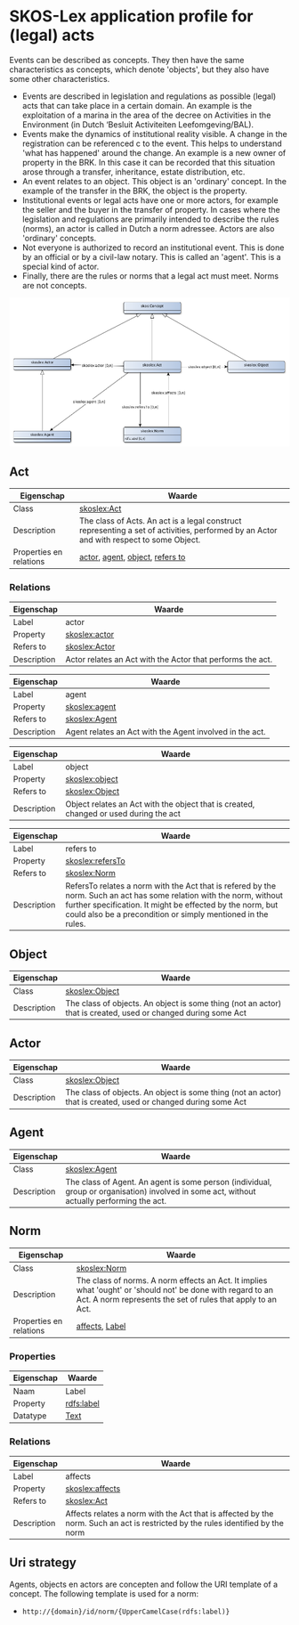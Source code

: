 # SKOS-Lex application profile for (legal) acts


Events can be described as concepts. They then have the same characteristics as concepts, which denote 'objects', but they also have some other characteristics.
* Events are described in legislation and regulations as possible (legal) acts that can take place in a certain domain. An example is the exploitation of a marina in the area of the decree on Activities in the Environment (in Dutch ‘Besluit Activiteiten Leefomgeving/BAL).
* Events make the dynamics of institutional reality visible. A change in the registration can be referenced c to the event. This helps to understand 'what has happened' around the change. An example is a new owner of property in the BRK. In this case it can be recorded that this situation arose through a transfer, inheritance, estate distribution, etc.
* An event relates to an object. This object is an 'ordinary' concept. In the example of the transfer in the BRK, the object is the property.
* Institutional events or legal acts have one or more actors, for example the seller and the buyer in the transfer of property. In cases where the legislation and regulations are primarily intended to describe the rules (norms), an actor is called in Dutch a norm adressee. Actors are also 'ordinary' concepts.
* Not everyone is authorized to record an institutional event. This is done by an official or by a civil-law notary. This is called an 'agent'. This is a special kind of actor.
* Finally, there are the rules or norms that a legal act must meet. Norms are not concepts.


![](skoslex-ap-sc.png)

## Act

|Eigenschap|Waarde
|----------|------
|Class|[skoslex:Act](http://bp4mc2.org/def/skos-lex#Act)
|Description|The class of Acts. An act is a legal construct representing a set of activities, performed by an Actor and with respect to some Object.
|Properties en relations|[actor](http://bp4mc2.org/profiles/skoslex-ap-sc#Act_actor), [agent](http://bp4mc2.org/profiles/skoslex-ap-sc#Act_agent), [object](http://bp4mc2.org/profiles/skoslex-ap-sc#Act_object), [refers to](http://bp4mc2.org/profiles/skoslex-ap-sc#Act_refersTo)


### Relations

|Eigenschap|Waarde
|----------|------
|Label|actor
|Property|[skoslex:actor](http://bp4mc2.org/def/skos-lex#actor)
|Refers to|[skoslex:Actor](http://bp4mc2.org/def/skos-lex#Actor)
|Description|Actor relates an Act with the Actor that performs the act.

|Eigenschap|Waarde
|----------|------
|Label|agent
|Property|[skoslex:agent](http://bp4mc2.org/def/skos-lex#agent)
|Refers to|[skoslex:Agent](http://bp4mc2.org/def/skos-lex#Agent)
|Description|Agent relates an Act with the Agent involved in the act.

|Eigenschap|Waarde
|----------|------
|Label|object
|Property|[skoslex:object](http://bp4mc2.org/def/skos-lex#object)
|Refers to|[skoslex:Object](http://bp4mc2.org/def/skos-lex#Object)
|Description|Object relates an Act with the object that is created, changed or used during the act

|Eigenschap|Waarde
|----------|------
|Label|refers to
|Property|[skoslex:refersTo](http://bp4mc2.org/def/skos-lex#refersTo)
|Refers to|[skoslex:Norm](http://bp4mc2.org/def/skos-lex#Norm)
|Description|RefersTo relates a norm with the Act that is refered by the norm. Such an act has some relation with the norm, without further specification. It might be effected by the norm, but could also be a precondition or simply mentioned in the rules.


## Object

|Eigenschap|Waarde
|----------|------
|Class|[skoslex:Object](http://bp4mc2.org/def/skos-lex#Object)
|Description|The class of objects. An object is some thing (not an actor) that is created, used or changed during some Act


## Actor

|Eigenschap|Waarde
|----------|------
|Class|[skoslex:Object](http://bp4mc2.org/def/skos-lex#Object)
|Description|The class of objects. An object is some thing (not an actor) that is created, used or changed during some Act


## Agent

|Eigenschap|Waarde
|----------|------
|Class|[skoslex:Agent](http://bp4mc2.org/def/skos-lex#Agent)
|Description|The class of Agent. An agent is some person (individual, group or organisation) involved in some act, without actually performing the act.


## Norm

|Eigenschap|Waarde
|----------|------
|Class|[skoslex:Norm](http://bp4mc2.org/def/skos-lex#Norm)
|Description|The class of norms. A norm effects an Act. It implies what 'ought' or 'should not' be done with regard to an Act. A norm represents the set of rules that apply to an Act.
|Properties en relations|[affects](http://bp4mc2.org/profiles/skoslex-ap-sc#LegalNorm_affects), [Label](http://bp4mc2.org/profiles/skoslex-ap-sc#LegalNorm_label)


### Properties

|Eigenschap|Waarde
|----------|------
|Naam|Label
|Property|[rdfs:label](http://www.w3.org/2000/01/rdf-schema#label)
|Datatype|[Text](http://www.w3.org/2001/XMLSchema#string)


### Relations

|Eigenschap|Waarde
|----------|------
|Label|affects
|Property|[skoslex:affects](http://bp4mc2.org/def/skos-lex#affects)
|Refers to|[skoslex:Act](http://bp4mc2.org/def/skos-lex#Act)
|Description|Affects relates a norm with the Act that is affected by the norm. Such an act is restricted by the rules identified by the norm


## Uri strategy


Agents, objects en actors are concepten and follow the URI template of a concept. The following template is used for a norm:
* `http://{domain}/id/norm/{UpperCamelCase(rdfs:label)}`


